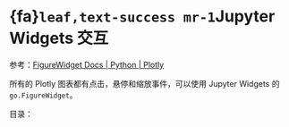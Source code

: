 # {fa}`leaf,text-success mr-1`Jupyter Widgets 交互

参考：[FigureWidget Docs | Python | Plotly](https://plotly.com/python/chart-events/)

所有的 Plotly 图表都有点击，悬停和缩放事件，可以使用 Jupyter Widgets 的 `go.FigureWidget`。

目录：

```{tableofcontents}
```